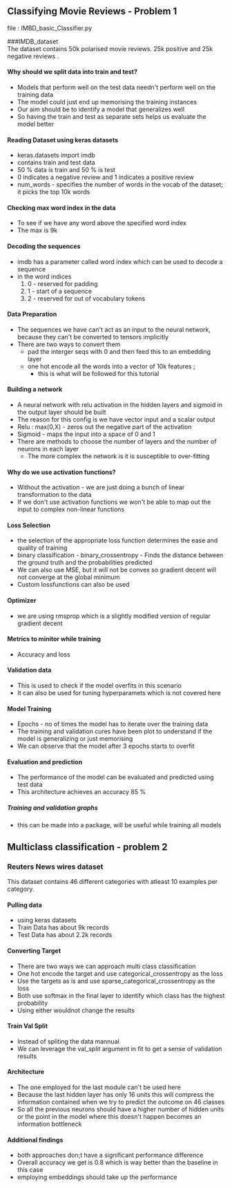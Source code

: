 ## Classifying Movie Reviews - Problem 1
file : IMBD_basic_Classifier.py  

###IMDB_dataset  
The dataset contains 50k polarised movie reviews. 25k positive and 25k negative reviews .
#### Why should we split data into train and test?
- Models that perform well on the test data needn't perform well on the training data 
- The model could just end up memorising the training instances
- Our aim should be to identify a model that generalizes well
- So having the train and test as separate sets helps us evaluate the model better 

#### Reading Dataset using keras datasets
- keras.datasets import imdb 
- contains train and test data
- 50 % data is train and 50 % is test 
- 0 indicates a negative review and 1 indicates a positive review
- num_words - specifies the number of words in the vocab of the dataset; it picks the top 10k words

#### Checking max word index in the data 
 - To see if we have any word above the specified word index
 - The max is 9k

#### Decoding the sequences 
- imdb has a parameter called word index which can be used to decode a sequence 
- in the word indices 
  1. 0 - reserved for padding 
  2. 1 - start of a sequence
  3. 2 - reserved for out of vocabulary tokens

#### Data Preparation 
- The sequences we have can't act as an input to the neural network, because they can't be converted to tensors implicitly
- There are two ways to convert them 
  - pad the interger seqs with 0 and then feed this to an embedding layer 
  - one hot encode all the words into a vector of 10k features ;
    - this is what will be followed for this tutorial 


#### Building a network 
- A neural network with relu activation in the hidden layers and sigmoid in the output layer should be built
- The reason for this config is we have vector input and a scalar output
- Relu : max(0,X) - zeros out the negative part of the activation
- Sigmoid - maps the input into a space of 0 and 1
- There are methods to choose the number of layers and the number of neurons in each layer 
  - The more complex the network is it is susceptible to over-fitting


#### Why do we use activation functions?
- Without the activation - we are just doing a bunch of linear transformation to the data 
- If we don't use activation functions we won't be able to map out the input to complex non-linear functions 


#### Loss Selection 
- the selection of the appropriate loss function determines the ease and quality of training 
- binary classification - binary_crossentropy - Finds the distance between the ground truth and the probabilities predicted 
- We can also use MSE, but it will not be convex so gradient decent will not converge at the global minimum
- Custom lossfunctions can also be used


#### Optimizer 
- we are using rmsprop which is a slightly modified version of regular gradient decent  

#### Metrics to minitor while training 
- Accuracy and loss

#### Validation data 
- This is used to check if the model overfits in this scenario 
- It can also be used for tuning hyperparamets which is not covered here 

#### Model Training
- Epochs - no of times the model has to iterate over the training data 
- The training and validation cures have been plot to understand if the model is generalizing or just memorising
- We can observe that the model after 3 epochs starts to overfit 

#### Evaluation and prediction
- The performance of the model can be evaluated and predicted using test data 
- This architecture achieves an accuracy 85 %

##### Training and validation graphs 
 - this can be made into a package, will be useful while training all models 


##  Multiclass classification - problem 2 
### Reuters News wires dataset
This dataset contains 46 different categories with atleast 10 examples per category.

#### Pulling data
 - using keras datasets
 - Train Data has about 9k records 
 - Test Data has about 2.2k records 

#### Converting Target
- There are two ways we can approach multi class classification
- One hot encode the target and use categorical_crossentropy as the loss 
- Use the targets as is and use sparse_categorical_crossentropy as the loss 
- Both use softmax in the final layer to identify which class has the highest probability
- Using either wouldnot change the results

#### Train Val Split
- Instead of spliting the data mannual 
- We can leverage the val_split argument in fit to get a sense of validation results 

#### Architecture 
- The one employed for the last module can't be used here 
- Because the last hidden layer has only 16 units this will compress the information contained when we try to predict the outcome on 46 classes 
- So all the previous neurons should have a higher number of hidden units or the point in the model where this doesn't happen becomes an information bottleneck 

#### Additional findings 
 - both approaches don;t have a significant performance difference 
 - Overall accuracy we get is 0.8 which is way better than the baseline in this case 
 - employing embeddings should take up the performance 

